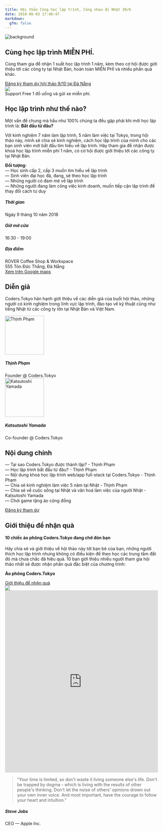 ```yaml
---
title: Hội thảo Cùng học lập trình, Cùng nhau đi Nhật 30/6
date: 2018-06-03 17:40:47
markdown:
  gfm: false
---
```

<div class="main-container">
  <section class="cover height-80 imagebg switchable switchable--switch" data-overlay="1">
    <div class="background-image-holder">
      <img alt="background" src="/images/events/top-bg.jpg" />
    </div>
    <div class="container pos-vertical-center">
      <div class="row justify-content-around">
        <div class="col-sm-8 col-sm-offset-2">
          <div class="text-center">
            <h1>
              Cùng học lập trình MIỄN PHÍ.
            </h1>
            <p class="lead">
              Cùng tham gia để nhận 1 suất học lập trình 1 năm, kèm theo cơ hội được giới thiệu tới các công ty tại Nhật Bản, hoàn toàn MIỄN PHÍ và nhiều phần quà khác.
            </p>
            <a class="btn btn--primary type--uppercase" href="http://bit.ly/coders-tokyo-da-nang" target="_blank">
              <span class="btn__text">
                Đăng ký tham dự hội thảo 9/10 tại Đà Nẵng
              </span>
            </a>
          </div>
        </div>
      </div>
      <!--end of row-->
    </div>
    <!--end of container-->
  </section>

  <img class="d-none" src="https://coders.tokyo/images/meta-cover.jpg" />

  <section class="cta cta-4 space--xxs">
    <div class="container">
      <div class="row">
        <div class="col-md-12 text-center">
          <span class="label label--inline">Support</span>
          <span>Free 1 đồ uống và gửi xe miễn phí.
          </span>
        </div>
      </div>
      <!--end of row-->
    </div>
    <!--end of container-->
  </section>

  <section class="switchable bg--secondary">
    <div class="container">
      <div class="row justify-content-around">
        <div class="col-md-8 col-lg-7">
          <h2>Học lập trình như thế nào?</h2>
          <p class="lead">
            Một vấn đề chung mà hầu như 100% chúng ta đều gặp phải khi mới học lập trình là: <b>Bắt đầu từ đâu?</b>
          </p>
          <p class="lead">
            Với kinh nghiệm 7 năm làm lập trình, 5 năm làm việc tại Tokyo, trong hội thảo này, mình sẽ chia sẻ kinh nghiệm, cách học lập trình của mình cho các bạn sinh viên mới bắt đầu tìm hiểu về lập trình. Hãy tham gia để nhận được khoá học lập trình miễn phí 1 năm, có cơ hội được giới thiệu tới các công ty tại Nhật Bản.
          </p>
          <p class="lead">
            <b>Đối tượng:</b><br>
            &mdash; Học sinh cấp 2, cấp 3 muốn tìm hiểu về lập trình<br>
            &mdash; Sinh viên đại học đã, đang, sẽ theo học lập trình<br>
            &mdash; Những người có đam mê về lập trình<br>
            &mdash; Những người đang làm công việc kinh doanh, muốn tiếp cận lập trình để thay đổi cách tư duy<br>
          </p>
        </div>
        <div class="col-md-4 col-lg-3">
          <div class="text-block">
            <h5>Thời gian</h5>
            <p>
              Ngày 9 tháng 10 năm 2018
            </p>
          </div>
          <div class="text-block">
            <h5>Giờ mở cửa</h5>
            <p>
              16:30 - 19:00
            </p>
          </div>
          <div class="text-block">
            <h5>Địa điểm</h5>
            <p>
              ROVER Coffee Shop & Workspace
              <br> 555 Tôn Đức Thắng, Đà Nẵng
              <br> <a href="https://goo.gl/maps/smcJ3n2VU7R2" target="_blank">Xem trên Google maps</a>
            </p>
          </div>
        </div>
      </div>
      <!--end of row-->
    </div>
    <!--end of container-->
  </section>

  <section class="text-center">
    <div class="container">
      <div class="row justify-content-center">
        <div class="col-md-10 col-lg-8">
          <h2>Diễn giả</h2>
          <p class="lead">
            Coders.Tokyo hân hạnh giới thiệu về các diễn giả của buổi hội thảo, những người có kinh nghiệm trong lĩnh vực lập trình, đào tạo về kỹ thuật cũng như tiếng Nhật từ các công ty lớn tại Nhật Bản và Việt Nam.
          </p>
        </div>
      </div>
      <!--end of row-->
    </div>
    <!--end of container-->
  </section>

  <section class="text-center">
    <div class="container">
      <div class="row">
        <div class="col-md-3 offset-md-3">
          <div class="feature feature-8">
            <img alt="Thịnh Phạm" style="width: 128px;" src="/images/events/thinh.png" />
            <h5>Thịnh Phạm</h5>
            <span>Founder @ Coders.Tokyo</span>
          </div>
        </div>
        <div class="col-md-3">
          <div class="feature feature-8">
            <img alt="Katsutoshi Yamada" style="width: 128px;" src="/images/events/toshi.png" />
            <h5>Katsutoshi Yamada</h5>
            <span>Co-founder @ Coders.Tokyo</span>
          </div>
        </div>
      </div>
    </div>
    <!--end of container-->
  </section>

  <section class="bg--secondary">
    <div class="container">
      <div class="row justify-content-center">
        <div class="col-md-10 col-lg-8">
          <h2 class="text-center mb-5">Nội dung chính</h2>
        </div>
      </div>
      <!--end of row-->
    </div>
    <div class="container">
      <div class="row mb-5">
        <div class="col-md-8 offset-md-2">
          <p class="lead">
            &mdash; Tại sao Coders.Tokyo được thành lập? - Thịnh Phạm<br>
            &mdash; Học lập trình bắt đầu từ đâu? - Thịnh Phạm<br>
            &mdash; Nội dung khoá học lập trình web/app full-stack tại Coders.Tokyo - Thịnh Phạm<br>
            &mdash; Chia sẻ kinh nghiệm làm việc 5 năm tại Nhật - Thịnh Phạm<br>
            &mdash; Chia sẻ về cuộc sống tại Nhật và văn hoá làm việc của người Nhật - Katsutoshi Yamada<br>
            &mdash; Chơi game tặng áo cộng đồng<br>
          </p>
        </div>
      </div>
      <div class="text-center">
        <a class="btn btn--primary type--uppercase" href="http://bit.ly/coders-tokyo-da-nang" target="_blank">
          <span class="btn__text">
            Đăng ký tham dự
          </span>
        </a>
      </div>
    </div>
  </section>

  <section>
    <div class="container">
      <div class="row justify-content-center">
        <div class="col-md-10 col-lg-8">
          <h2 class="text-center mb-5">Giới thiệu để nhận quà</h2>
        </div>
      </div>
      <!--end of row-->
    </div>
    <div class="container">
      <div class="row">
        <div class="col-md-8 mb-4">
          <h4>10 chiếc áo phông Coders.Tokyo đang chờ đón bạn</h4>
          <p class="lead">
            Hãy chia sẻ và giới thiệu về hội thảo này tới bạn bè của bạn, những người thích học lập trình nhưng không có điều kiện để theo học các trung tâm đắt đỏ mà chưa chắc đã hiệu quả. 10 bạn giới thiệu nhiều người tham gia hội thảo nhất sẽ được nhận phần quà đặc biệt của chương trình:
          </p>
          <p class="lead text-center"><b>Áo phông Coders.Tokyo</b></p>
          <div class="text-center">
            <a class="btn type--uppercase"
              href="http://bit.ly/coders-tokyo-da-nang"
              target="_blank">
              <span class="btn__text">
                Giới thiệu để nhận quà
              </span>
            </a>
          </div>
        </div>
        <div class="col-md-4">
          <img src="/images/events/tshirt.jpg" class="border--round box-shadow-shallow" />
        </div>
      </div>
    </div>
  </section>

  <iframe src="https://snazzymaps.com/embed/103627" width="100%" height="600px" style="border:none;"></iframe>

  <section class="pb-0">
    <div class="container">
      <div class="row justify-content-center pb-5">
        <div class="col-md-8">
          <div class="testimonial text-center">
            <blockquote>
                “Your time is limited, so don't waste it living someone else's life. Don't be trapped by dogma - which is living with the results of other people's thinking. Don't let the noise of others' opinions drown out your own inner voice. And most important, have the courage to follow your heart and intuition.”
            </blockquote>
            <h5>Steve Jobs</h5>
            <span>CEO — Apple Inc.</span>
          </div>
        </div>
      </div>
    </div>
  </section>
</div>
